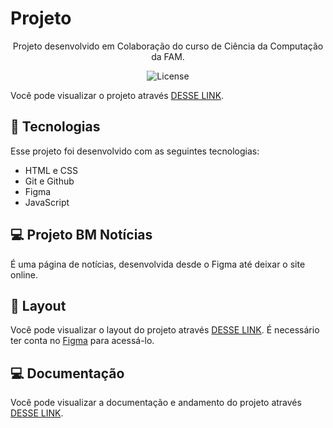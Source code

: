 # Projeto 

<p align="center">
Projeto desenvolvido em Colaboração do curso de Ciência da Computação da FAM. <br/>
</p>

<p align="center">
  <img alt="License" src="https://i.ibb.co/cbBhLCN/imagem-2023-05-18-173548271.png">
</p>

Você pode visualizar o projeto através [DESSE LINK](https://gleizioliveira.github.io/Projeto/). 

## 🚀 Tecnologias

Esse projeto foi desenvolvido com as seguintes tecnologias:

- HTML e CSS
- Git e Github 
- Figma
- JavaScript

## 💻 Projeto BM Notícias

É uma página de notícias, desenvolvida desde o Figma até deixar o site online.

## 🔖 Layout

Você pode visualizar o layout do projeto através [DESSE LINK](https://www.figma.com/community/file/1213588052417945199/Projeto---Introdução). É necessário ter conta no [Figma](https://figma.com) para acessá-lo.

## 💻 Documentação
Você pode visualizar a documentação e andamento do projeto através [DESSE LINK](https://www.notion.so/Projeto-BM-Not-cias-5f62896efbe9430dbdb7f76a7606e69d).
